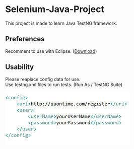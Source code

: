 # Selenium-Java-Project

This project is made to learn Java TestNG framework.

## Preferences
Recomment to use with Eclipse. ([Download](https://www.eclipse.org/downloads/))

## Usability

 Please reaplace config data for use.<br>
 Use testng.xml files to run tests. (Run As / TestNG Suite)



![Config picture](https://github.com/PauliusPo/Selenium-Java/blob/master/config%20details.png)



